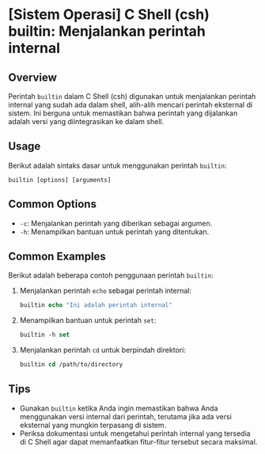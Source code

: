 # [Sistem Operasi] C Shell (csh) builtin: Menjalankan perintah internal

## Overview
Perintah `builtin` dalam C Shell (csh) digunakan untuk menjalankan perintah internal yang sudah ada dalam shell, alih-alih mencari perintah eksternal di sistem. Ini berguna untuk memastikan bahwa perintah yang dijalankan adalah versi yang diintegrasikan ke dalam shell.

## Usage
Berikut adalah sintaks dasar untuk menggunakan perintah `builtin`:

```
builtin [options] [arguments]
```

## Common Options
- `-c`: Menjalankan perintah yang diberikan sebagai argumen.
- `-h`: Menampilkan bantuan untuk perintah yang ditentukan.

## Common Examples
Berikut adalah beberapa contoh penggunaan perintah `builtin`:

1. Menjalankan perintah `echo` sebagai perintah internal:
   ```csh
   builtin echo "Ini adalah perintah internal"
   ```

2. Menampilkan bantuan untuk perintah `set`:
   ```csh
   builtin -h set
   ```

3. Menjalankan perintah `cd` untuk berpindah direktori:
   ```csh
   builtin cd /path/to/directory
   ```

## Tips
- Gunakan `builtin` ketika Anda ingin memastikan bahwa Anda menggunakan versi internal dari perintah, terutama jika ada versi eksternal yang mungkin terpasang di sistem.
- Periksa dokumentasi untuk mengetahui perintah internal yang tersedia di C Shell agar dapat memanfaatkan fitur-fitur tersebut secara maksimal.